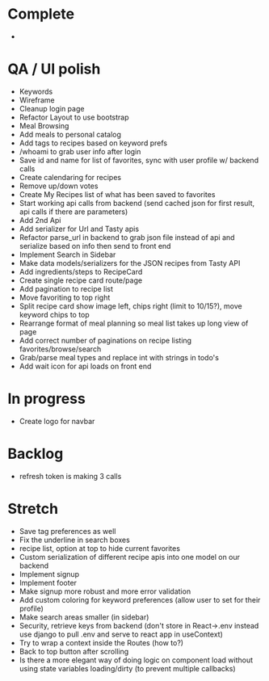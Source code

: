 # Complete
- 

# QA / UI polish
- Keywords
- Wireframe
- Cleanup login page
- Refactor Layout to use bootstrap <Container>
- Meal Browsing
- Add meals to personal catalog
- Add tags to recipes based on keyword prefs
- /whoami to grab user info after login
- Save id and name for list of favorites, sync with user profile w/ backend calls
- Create calendaring for recipes
- Remove up/down votes
- Create My Recipes list of what has been saved to favorites
- Start working api calls from backend (send cached json for first result, api calls if there are parameters)
- Add 2nd Api
- Add serializer for Url and Tasty apis
- Refactor parse_url in backend to grab json file instead of api and serialize based on info then send to front end
- Implement Search in Sidebar
- Make data models/serializers for the JSON recipes from Tasty API
- Add ingredients/steps to RecipeCard
- Create single recipe card route/page
- Add pagination to recipe list
- Move favoriting to top right
- Split recipe card show image left, chips right (limit to 10/15?), move keyword chips to top
- Rearrange format of meal planning so meal list takes up long view of page
- Add correct number of paginations on recipe listing favorites/browse/search
- Grab/parse meal types and replace int with strings in todo's
- Add wait icon for api loads on front end

# In progress
- Create logo for navbar

# Backlog
- refresh token is making 3 calls

# Stretch
- Save tag preferences as well
- Fix the underline in search boxes
- recipe list, option at top to hide current favorites
- Custom serialization of different recipe apis into one model on our backend
- Implement signup
- Implement footer
- Make signup more robust and more error validation
- Add custom coloring for keyword preferences (allow user to set for their profile)
- Make search areas smaller (in sidebar)
- Security, retrieve keys from backend (don't store in React->.env instead use django to pull .env and serve to react app in useContext)
- Try to wrap a context inside the Routes (how to?)
- Back to top button after scrolling
- Is there a more elegant way of doing logic on component load without using state variables loading/dirty (to prevent multiple callbacks)
